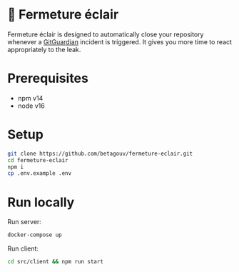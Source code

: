 # 🔑 Fermeture éclair

Fermeture éclair is designed to automatically close your repository whenever a [GitGuardian](https://www.gitguardian.com/) incident is triggered. It gives you more time to react appropriately to the leak.

# Prerequisites

-   npm v14
-   node v16

# Setup

```bash
git clone https://github.com/betagouv/fermeture-eclair.git
cd fermeture-eclair
npm i
cp .env.example .env
```

# Run locally

Run server:

```bash
docker-compose up
```

Run client:

```bash
cd src/client && npm run start
```

